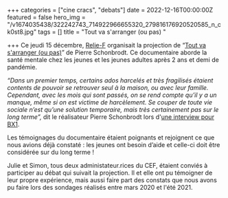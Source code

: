 +++
categories = ["cine cracs", "debats"]
date = 2022-12-16T00:00:00Z
featured = false
hero_img = "/v1674035438/322242743_714922966655320_279816176920520585_n_ck0st8.jpg"
tags = []
title = "Tout va s'arranger (ou pas) "

+++
Ce jeudi 15 décembre, [Relie-F](https://www.relie-f.be/) organisait la projection de “[Tout va s'arranger (ou pas)](https://www.youtube.com/watch?v=Q1s-n19WF2Q)” de Pierre Schonbrodt. Ce documentaire aborde la santé mentale chez les jeunes et les jeunes adultes après 2 ans et demi de pandémie. 

_“Dans un premier temps, certains ados harcelés et très fragilisés étaient contents de pouvoir se retrouver seul à la maison, ou avec leur famille. Cependant, avec les mois qui sont passés, on se rend compte qu’il y a un manque, même si on est victime de harcèlement. Se couper de toute vie sociale n’est qu’une solution temporaire, mais très certainement pas sur le long terme”,_ dit le réalisateur Pierre Schonbrodt lors d'[une interview pour BX1](https://bx1.be/categories/news/tout-va-sarranger-ou-pas-ce-documentaire-qui-traite-de-la-sante-mentale-des-jeunes/#:\~:text=Le%20documentaire%20aux%20t%C3%A9moignages%20tr%C3%A8s,%C3%A9tait%20l'invit%C3%A9%20du%2012h30.). 

Les témoignages du documentaire étaient poignants et rejoignent ce que nous avions déjà constaté : les jeunes ont besoin d’aide et celle-ci doit être considérée sur du long terme ! 

Julie et Simon, tous deux administateur.rices du CEF, étaient conviés à participer au débat qui suivait la projection. Il et elle ont pu témoigner de leur propre expérience, mais aussi faire part des constats que nous avons pu faire lors des sondages réalisés entre mars 2020 et l'été 2021. 